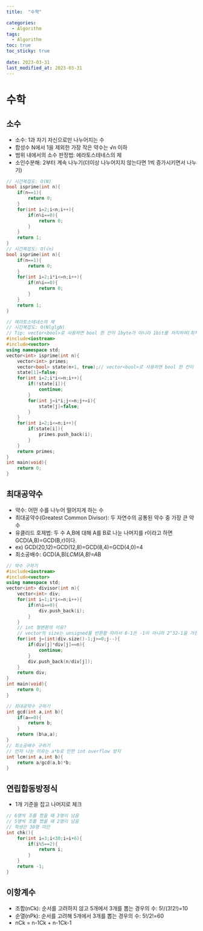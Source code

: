 ```yaml
---
title:  "수학"

categories:
  - Algorithm
tags:
  - Algorithm
toc: true
toc_sticky: true
 
date: 2023-03-31
last_modified_at: 2023-03-31
---
```

# 수학  
## 소수  
* 소수: 1과 자기 자신으로만 나누어지는 수  
* 합성수 N에서 1을 제외한 가장 작은 약수는 √n 이하  
* 범위 내에서의 소수 판정법: 에라토스테네스의 체  
* 소인수분해: 2부터 계속 나누기(더이상 나누어지지 않는다면 1씩 증가시키면서 나누기)  
```cpp
// 시간복잡도: O(N)
bool isprime(int n){
    if(n==1){
        return 0;
    }
    for(int i=2;i<n;i++){
        if(n%i==0){
            return 0;
        }
    }
    return 1;
}
// 시간복잡도: O(√n)
bool isprime(int n){
    if(n==1){
        return 0;
    }
    for(int i=2;i*i<=n;i++){
        if(n%i==0){
            return 0;
        }
    }
    return 1;
}
```
```cpp
// 에라토스테네스의 체
// 시간복잡도: O(NlglgN)
// Tip: vector<bool>로 사용하면 bool 한 칸이 1byte가 아니라 1bit를 차지하여(최적화가 일어남) 공간을 8배 적게 사용하고 cache hit rate도 올라가서 시간도 빨라짐
#include<iostream>
#include<vector>
using namespace std;
vector<int> isprime(int n){
    vector<int> primes;
    vector<bool> state(n+1, true);// vector<bool>로 사용하면 bool 한 칸이 1byte가 아니라 1bit를 차지하여 공간을 8배 적게 사용하고 cache hit rate도 올라가서 시간도 빨라짐
    state[1]=false;
    for(int i=2;i*i<=n;i++){
        if(!state[i]){
            continue;
        }
        for(int j=i*i;j<=n;j+=i){
            state[j]=false;
        }
    }
    for(int i=2;i<=n;i++){
        if(state[i]){
            primes.push_back(i);
        }
    }
    return primes;
}
int main(void){
    return 0;
}
```
## 최대공약수  
* 약수: 어떤 수를 나누어 떨어지게 하는 수  
* 최대공약수(Greatest Common Divisor): 두 자연수의 공통된 약수 중 가장 큰 약수  
* 유클리드 호제법: 두 수 A,B에 대해 A를 B로 나눈 나머지를 r이라고 하면 GCD(A,B)=GCD(B,r)이다.  
* ex) GCD(20,12)=GCD(12,8)=GCD(8,4)=GCD(4,0)=4  
* 최소공배수: GCD(A,B)*LCM(A,B)=A*B  
```cpp
// 약수 구하기
#include<iostream>
#include<vector>
using namespace std;
vector<int> divisor(int n){
    vector<int> div;
    for(int i=1;i*i<=n;i++){
        if(n%i==0){
            div.push_back(i);
        }
    }
    // int 형변환의 이유?
    // vector의 size는 unsigned를 반환함 따라서 0-1은 -1이 아니라 2^32-1을 가짐
    for(int j=(int)div.size()-1;j>=0;j--){
        if(div[j]*div[j]==n){
            continue;
        }
        div.push_back(n/div[j]);
    }
    return div;
}
int main(void){
    return 0;
}
```
```cpp
// 최대공약수 구하기
int gcd(int a,int b){
    if(a==0){
        return b;
    }
    return (b%a,a);
}
// 최소공배수 구하기
// 먼저 나눈 이유는 a*b로 인한 int overflow 방지
int lcm(int a,int b){
    return a/gcd(a,b)*b;
}
```
## 연립합동방정식  
* 1개 기준을 잡고 나머지로 체크  
```cpp
// 6명씩 조를 짰을 때 3명이 남음
// 5명씩 조를 짰을 때 2명이 남음
// 학생은 30명 미만
int chk(){
    for(int i=3;i<30;i=i+6){
        if(i%5==2){
            return i;
        }
    }
    return -1;
}
```
## 이항계수  
* 조합(nCk): 순서를 고려하지 않고 5개에서 3개를 뽑는 경우의 수: 5!/(3!2!)=10  
* 순열(nPk): 순서를 고려해 5개에서 3개를 뽑는 경우의 수: 5!/2!=60  
* nCk = n-1Ck + n-1Ck-1  
